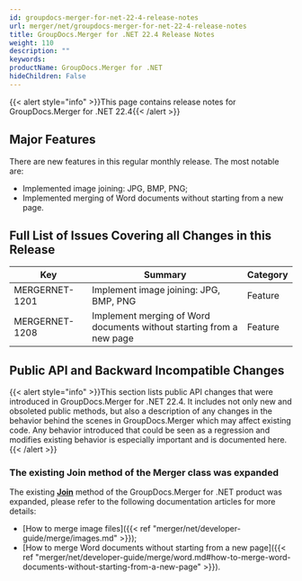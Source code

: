 ```yaml
---
id: groupdocs-merger-for-net-22-4-release-notes
url: merger/net/groupdocs-merger-for-net-22-4-release-notes
title: GroupDocs.Merger for .NET 22.4 Release Notes
weight: 110
description: ""
keywords: 
productName: GroupDocs.Merger for .NET
hideChildren: False
---
```

{{< alert style="info" >}}This page contains release notes for GroupDocs.Merger for .NET 22.4{{< /alert >}}

## Major Features

There are new features in this regular monthly release. The most notable are:

*   Implemented image joining: JPG, BMP, PNG;
*   Implemented merging of Word documents without starting from a new page.

## Full List of Issues Covering all Changes in this Release

| Key | Summary | Category |
| --- | --- | --- |
| MERGERNET-1201 | Implement image joining: JPG, BMP, PNG | Feature |
| MERGERNET-1208 | Implement merging of Word documents without starting from a new page | Feature |

## Public API and Backward Incompatible Changes

{{< alert style="info" >}}This section lists public API changes that were introduced in GroupDocs.Merger for .NET 22.4. It includes not only new and obsoleted public methods, but also a description of any changes in the behavior behind the scenes in GroupDocs.Merger which may affect existing code. Any behavior introduced that could be seen as a regression and modifies existing behavior is especially important and is documented here.{{< /alert >}}


### The existing Join method of the Merger class was expanded

The existing **[Join](https://reference.groupdocs.com/merger/net/groupdocs.merger/merger/join)** method of the GroupDocs.Merger for .NET product was expanded, please refer to the following documentation articles for more details:

*   [How to merge image files]({{< ref "merger/net/developer-guide/merge/images.md" >}});
*   [How to merge Word documents without starting from a new page]({{< ref "merger/net/developer-guide/merge/word.md#how-to-merge-word-documents-without-starting-from-a-new-page" >}}).
